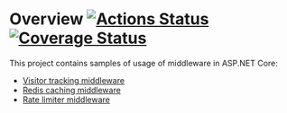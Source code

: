 # Overview [![Actions Status](../../workflows/CI/badge.svg)](../../actions) [![Coverage Status](https://coveralls.io/repos/github/stop-cran/aspnetcore-mw-samples/badge.svg?branch=master)](https://coveralls.io/github/stop-cran/aspnetcore-mw-samples?branch=master)

This project contains samples of usage of middleware in ASP.NET Core:
- [Visitor tracking middleware](src/Middleware/CookieVisitorTrackerMiddleware.cs)
- [Redis caching middleware](src/Middleware/RedisCacheMiddleware.cs)
- [Rate limiter middleware](src/Middleware/RateLimiterMiddleware.cs)